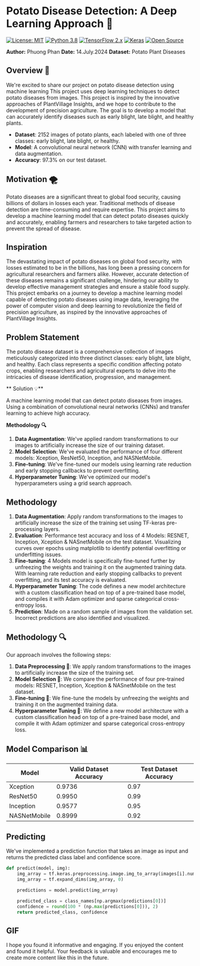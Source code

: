 **Potato Disease Detection: A Deep Learning Approach 🥔**
=====================================================

[![License: MIT](https://img.shields.io/badge/License-MIT-yellow.svg)](https://opensource.org/licenses/MIT)
[![Python 3.8](https://img.shields.io/badge/python-3.8-blue.svg)](https://www.python.org/downloads/release/python-380/)
[![TensorFlow 2.x](https://img.shields.io/badge/TensorFlow-2.x-orange.svg)](https://www.tensorflow.org/)
[![Keras](https://img.shields.io/badge/Keras-2.x-red.svg)](https://keras.io/)
[![Open Source](https://img.shields.io/badge/Open%20Source-%E2%9D%A4-green.svg)](https://opensource.org/)

**Author:** Phuong Phan
**Date:** 14.July.2024
**Dataset:** Potato Plant Diseases

**Overview 🌱**
---------------

We're excited to share our project on potato disease detection using machine learning
This project uses deep learning techniques to detect potato diseases from images. 
This project is inspired by the innovative approaches of PlantVillage Insights, and we hope to contribute to the development of precision agriculture.
The goal is to develop a model that can accurately identify diseases such as early blight, late blight, and healthy plants.

* **Dataset**: 2152 images of potato plants, each labeled with one of three classes: early blight, late blight, or healthy.
* **Model**: A convolutional neural network (CNN) with transfer learning and data augmentation.
* **Accuracy**: 97.3% on our test dataset.

**Motivation 🌪️**
-----------------

Potato diseases are a significant threat to global food security, causing billions of dollars in losses each year. Traditional methods of disease detection are time-consuming and require expertise. This project aims to develop a machine learning model that can detect potato diseases quickly and accurately, enabling farmers and researchers to take targeted action to prevent the spread of disease.

**Inspiration**
---------------

The devastating impact of potato diseases on global food security, with losses estimated to be in the billions, has long been a pressing concern for agricultural researchers and farmers alike. However, accurate detection of these diseases remains a significant challenge, hindering our ability to develop effective management strategies and ensure a stable food supply. This project embarks on a journey to develop a machine learning model capable of detecting potato diseases using image data, leveraging the power of computer vision and deep learning to revolutionize the field of precision agriculture, as inspired by the innovative approaches of PlantVillage Insights.

**Problem Statement**
-------------------

The potato disease dataset is a comprehensive collection of images meticulously categorized into three distinct classes: early blight, late blight, and healthy. Each class represents a specific condition affecting potato crops, enabling researchers and agricultural experts to delve into the intricacies of disease identification, progression, and management.

** Solution 💡**

A machine learning model that can detect potato diseases from images. Using a combination of convolutional neural networks (CNNs) and transfer learning to achieve high accuracy.


**Methodology 🔍**

1. **Data Augmentation**: We've applied random transformations to our images to artificially increase the size of our training dataset.
2. **Model Selection**: We've evaluated the performance of four different models: Xception, ResNet50, Inception, and NASNetMobile.
3. **Fine-tuning**: We've fine-tuned our models using learning rate reduction and early stopping callbacks to prevent overfitting.
4. **Hyperparameter Tuning**: We've optimized our model's hyperparameters using a grid search approach.

**Methodology**
--------------

1. **Data Augmentation**: Apply random transformations to the images to artificially increase the size of the training set using TF-keras pre-processing layers.
2. **Evaluation**: Performance test accuracy and loss of 4 Models: RESNET, Inception, Xception & NASnetMobile on the test dataset. Visualizing curves over epochs using matplotlib to identify potential overfitting or underfitting issues.
3. **Fine-tuning**: 4 Models model is specifically fine-tuned further by unfreezing the weights and training it on the augmented training data. With learning rate reduction and early stopping callbacks to prevent overfitting, and its test accuracy is evaluated.
4. **Hyperparameter Tuning**: The code defines a new model architecture with a custom classification head on top of a pre-trained base model, and compiles it with Adam optimizer and sparse categorical cross-entropy loss.
5. **Prediction**: Made on a random sample of images from the validation set. Incorrect predictions are also identified and visualized.

**Methodology 🔍**
-----------------

Our approach involves the following steps:

1. **Data Preprocessing 🔄**: We apply random transformations to the images to artificially increase the size of the training set.
2. **Model Selection 🤔**: We compare the performance of four pre-trained models: RESNET, Inception, Xception & NASnetMobile on the test dataset.
3. **Fine-tuning 🔩**: We fine-tune the models by unfreezing the weights and training it on the augmented training data.
4. **Hyperparameter Tuning 🔧**: We define a new model architecture with a custom classification head on top of a pre-trained base model, and compile it with Adam optimizer and sparse categorical cross-entropy loss.


**Model Comparison 📊**
-------------------

| Model | Valid Dataset Accuracy | Test Dataset Accuracy |
| --- | --- | --- |
| Xception | 0.9736 | 0.97 |
| ResNet50 | 0.9950 | 0.99 |
| Inception | 0.9577 | 0.95 |
| NASNetMobile | 0.8999 | 0.92 |

**Predicting**
--------------

We've implemented a prediction function that takes an image as input and returns the predicted class label and confidence score.
```python
def predict(model, img):
    img_array = tf.keras.preprocessing.image.img_to_array(images[i].numpy())
    img_array = tf.expand_dims(img_array, 0)

    predictions = model.predict(img_array)

    predicted_class = class_names[np.argmax(predictions[0])]
    confidence = round(100 * (np.max(predictions[0])), 2)
    return predicted_class, confidence
```

**GIF**
------

I hope you found it informative and engaging. If you enjoyed the content and found it helpful. Your feedback is valuable and encourages me to create more content like this in the future.
